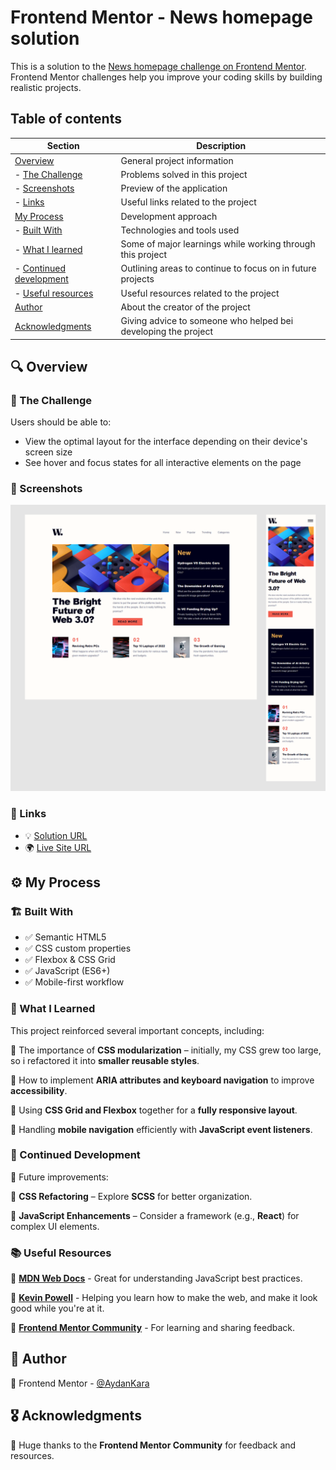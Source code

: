 # Frontend Mentor - News homepage solution

This is a solution to the [News homepage challenge on Frontend Mentor](https://www.frontendmentor.io/challenges/news-homepage-H6SWTa1MFl). Frontend Mentor challenges help you improve your coding skills by building realistic projects.

## Table of contents

| Section                                            | Description                                                    |
| -------------------------------------------------- | -------------------------------------------------------------- |
| [Overview](#-overview)                             | General project information                                    |
| - [The Challenge](#-the-challenge)                 | Problems solved in this project                                |
| - [Screenshots](#-screenshots)                     | Preview of the application                                     |
| - [Links](#-links)                                 | Useful links related to the project                            |
| [My Process](#%EF%B8%8F-my-process)                | Development approach                                           |
| - [Built With](#%EF%B8%8F-built-with)              | Technologies and tools used                                    |
| - [What I learned](#-what-i-learned)               | Some of major learnings while working through this project     |
| - [Continued development](#-continued-development) | Outlining areas to continue to focus on in future projects     |
| - [Useful resources](#-useful-resources)           | Useful resources related to the project                        |
| [Author](#-author)                                 | About the creator of the project                               |
| [Acknowledgments](#%EF%B8%8F-acknowledgments)      | Giving advice to someone who helped bei developing the project |

## 🔍 Overview

### 🎯 The Challenge

Users should be able to:

- View the optimal layout for the interface depending on their device's screen size
- See hover and focus states for all interactive elements on the page

### 📸 Screenshots

![](./design/screenshots.png)

### 🔗 Links

- 💡 [Solution URL](https://www.frontendmentor.io/solutions/new-solution-for-news-homepage-LXtg5yE7di)
- 🌍 [Live Site URL](https://aydankara.github.io/Frontend-Mentor-Challenges/news-homepage-main/)

## ⚙️ My Process

### 🏗️ Built With

- ✅ Semantic HTML5
- ✅ CSS custom properties
- ✅ Flexbox & CSS Grid
- ✅ JavaScript (ES6+)
- ✅ Mobile-first workflow

### 🧠 What I Learned

This project reinforced several important concepts, including:

🔹 The importance of **CSS modularization** – initially, my CSS grew too large, so i refactored it into **smaller reusable styles**.

🔹 How to implement **ARIA attributes and keyboard navigation** to improve **accessibility**.

🔹 Using **CSS Grid and Flexbox** together for a **fully responsive layout**.

🔹 Handling **mobile navigation** efficiently with **JavaScript event listeners**.

### 🔄 Continued Development

🚀 Future improvements:

🔹 **CSS Refactoring** – Explore **SCSS** for better organization.

🔹 **JavaScript Enhancements** – Consider a framework (e.g., **React**) for complex UI elements.

### 📚 Useful Resources

🔗 [**MDN Web Docs**](https://developer.mozilla.org/) - Great for understanding JavaScript best practices.

🔗 [**Kevin Powell**](https://www.youtube.com/@KevinPowell) - Helping you learn how to make the web, and make it look good while you're at it.

🔗 [**Frontend Mentor Community**](https://www.frontendmentor.io/) - For learning and sharing feedback.

## 👤 Author

💼 Frontend Mentor - [@AydanKara](https://www.frontendmentor.io/profile/AydanKara)

## 🎖️ Acknowledgments

🚀 Huge thanks to the **Frontend Mentor Community** for feedback and resources.

